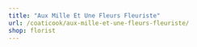 ```yaml
---
title: "Aux Mille Et Une Fleurs Fleuriste"
url: /coaticook/aux-mille-et-une-fleurs-fleuriste/
shop: florist
---
```

